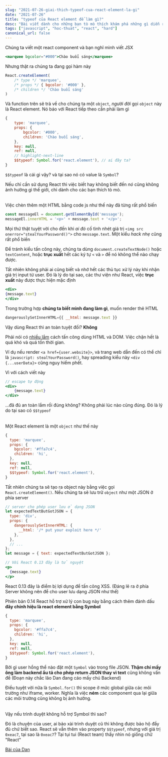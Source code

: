 ```yaml
---
slug: "2021-07-26-giai-thich-typeof-cua-react-element-la-gi"
date: "2021-07-26"
title: "typeof của React element để làm gì?"
desc: "Bài viết dành cho những bạn tò mò thích khám phá những gì diễn ra trong thế giới ngầm"
tags: ["javascript", "hoc-thuat", "react", "hard"]
canonical_url: false
---
```


Chúng ta viết một react component và bạn nghĩ mình viết JSX

```jsx
<marquee bgcolor="#000">Chào buổi sáng</marquee>
```

Nhưng thật ra chúng ta đang gọi hàm này

```jsx
React.createElement(
    /* type */ 'marquee',
    /* props */ { bgcolor: '#000' },
    /* children */ 'Chào buổi sáng'
)
```

Và function trên sẽ trả về cho chúng ta một `object`, *người đời* gọi `object` này là React element. Nó báo với React tiếp theo cần phải làm gì

```jsx
{
    type: 'marquee',
    props: {
        bgcolor: '#000',
        children: 'Chào buổi sáng',
    },
    key: null,
    ref: null,
    // highlight-next-line
    $$typeof: Symbol.for('react.element'), // ai đây ta?
}
```

`$$typeof` là cái gì vậy? và tại sao nó có value là `Symbol`?

Nếu chỉ cần sử dụng React thì việc biết hay không biết đến *nó* cũng không ảnh hưởng gì thế giới, chỉ dành cho các bạn thích tò mò.

######

Việc chèn thêm một HTML bằng code js như thế này đã từng rất phổ biến

```js
const messageEl = document.getElementById('message');
messageEl.innerHTML = '<p>' + message.text + '</p>';
```

Mọi thứ thật tuyệt vời cho đến khi *ai đó* cố tình nhét giá trị `<img src onerror="stealYourPassword()">` cho `message.text`. Một kiểu *hack nhẹ* cũng rất phổ biến

Để tránh kiểu tấn công này, chúng ta dùng `document.createTextNode()` hoặc `textContent`, hoặc **trục xuất** hết các ký tự `<` và `>` để nó không thể nào chạy được.

Tất nhiên không phải ai cũng biết và nhớ hết các thủ tục xử lý này khi nhận giá trị input từ user. Đó là lý do tại sao, các thư viện như React, việc **trục xuất** này được thực hiện mặc định

```jsx
<div>
{message.text}
</div>
```

Trong trường hợp **chúng ta biết mình đang làm gì**, muốn render thẻ HTML

```js
dangerouslySetInnerHTML={{ __html: message.text }}
```

Vậy dùng React thì an toàn tuyệt đối? **Không**

Phải nói có [nhiều lắm](https://github.com/facebook/react/issues/3473#issuecomment-90594748) cách tấn công dùng HTML và DOM. Việc chặn hết là quá khó và quá tốn thời gian.

Ví dụ nếu render `<a href={user.website}>`, và trang web dẫn đến có thể chỉ là `javascript: stealYourPassword()`, hay spreading kiểu này `<div {...userData}>` cũng nguy hiểm phết.

Vì với cách viết này

```jsx
// escape tự động
<div>
    {message.text}
</div>
```

...đã đủ an toàn lắm rồi đúng không? Không phải lúc nào cũng đúng. Đó là lý do tại sao có `$$typeof`

######

Một React element là một `object` như thế này

```js
{
  type: 'marquee',
  props: {
    bgcolor: '#ffa7c4',
    children: 'hi',
  },
  key: null,
  ref: null,
  $$typeof: Symbol.for('react.element'),
}
```

Tất nhiên chúng ta sẽ tạo ra object này bằng việc gọi `React.createElement()`. Nếu chúng ta sẽ lưu trữ `object` như một JSON ở phía server

```jsx
// server cho phép user lưu ở dạng JSON
let expectedTextButGotJSON = {
  type: 'div',
  props: {
    dangerouslySetInnerHTML: {
      __html: '/* put your exploit here */'
    },
  },
  // ...
};
let message = { text: expectedTextButGotJSON };

// Với React 0.13 đây là tử nguyệt
<p>
  {message.text}
</p>
```

React 0.13 đây là điểm bị lợi dụng để tấn công XSS. (Đáng lẽ ra ở phía Server không nên để cho user lưu dạng JSON như thế)

Phiên bản 0.14 React hỗ trợ xử lý con bug này bằng cách thêm đánh dấu **đây chính hiệu là react element bằng Symbol**

```js
{
  type: 'marquee',
  props: {
    bgcolor: '#ffa7c4',
    children: 'hi',
  },
  key: null,
  ref: null,
  $$typeof: Symbol.for('react.element'),
}
```

Bởi gì user hổng thể nào đặt một `Symbol` vào trong file JSON. **Thậm chí mấy ông làm backend ẩu tả cho phép return JSON thay vì text** cũng không vấn đề (Đoạn này chắc lão Dan đang cáo mấy chú Backend)

Điều tuyệt vời nữa là `Symbol.for()` thì scope ở mức global giữa các môi trường như iframe, worker. Nghĩa là việc **ném** các component qua lại giữa các môi trường cũng không bị ảnh hưởng.

######

Vậy nếu trình duyệt không hỗ trợ Symbol thì sao?

Đó là chuyện của user, ai bảo xài trình duyệt cũ thì không được bảo hộ đầy đủ chứ biết sao. React sẽ vẫn thêm vào property `$$typeof`, nhưng với giá trị `0xeac7`, tại sao là `0xeac7`? Tại tụi tui (React team) thấy nhìn nó giống chữ "React"

[Bài của Dan](https://overreacted.io/why-do-react-elements-have-typeof-property/)